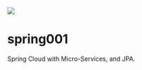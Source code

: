 <img src="https://api.travis-ci.org/shahzadmasud/spring001.svg?branch=master">

# spring001
Spring Cloud with Micro-Services, and JPA.
